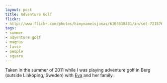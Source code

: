 ```yaml
---
layout: post
title: Adventure Golf 
flickr:
- http://www.flickr.com/photos/himynameisjonas/6166618431/in/set-72157623298803241
tags:
- summer
- adventure golf
- magnus
- lasse
- people
- square
---
```

Taken in the summer of 2011 while I was playing adventure golf in Berg (outside Linköping, Sweden) with [Eva](http://log.brusman.net) and her family.